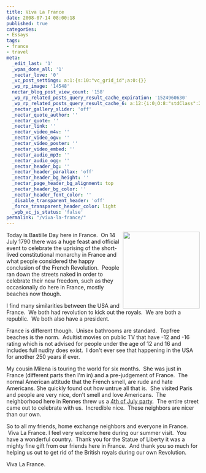 ```yaml
---
title: Viva La France
date: 2008-07-14 08:00:18
published: true
categories:
- Essays
tags:
- france
- travel
meta:
  _edit_last: '1'
  _wpas_done_all: '1'
  _nectar_love: '0'
  _vc_post_settings: a:1:{s:10:"vc_grid_id";a:0:{}}
  _wp_rp_image: '14548'
  nectar_blog_post_view_count: '158'
  _wp_rp_related_posts_query_result_cache_expiration: '1524960630'
  _wp_rp_related_posts_query_result_cache_6: a:12:{i:0;O:8:"stdClass":2:{s:7:"post_id";s:4:"4408";s:5:"score";s:16:"95.0148146465334";}i:1;O:8:"stdClass":2:{s:7:"post_id";s:3:"193";s:5:"score";s:17:"94.11084439903331";}i:2;O:8:"stdClass":2:{s:7:"post_id";s:4:"4410";s:5:"score";s:17:"91.29330996510339";}i:3;O:8:"stdClass":2:{s:7:"post_id";s:4:"4409";s:5:"score";s:17:"90.32571606234444";}i:4;O:8:"stdClass":2:{s:7:"post_id";s:4:"4407";s:5:"score";s:17:"90.32571606234444";}i:5;O:8:"stdClass":2:{s:7:"post_id";s:4:"4405";s:5:"score";s:17:"86.99735302756869";}i:6;O:8:"stdClass":2:{s:7:"post_id";s:4:"4404";s:5:"score";s:17:"86.99735302756869";}i:7;O:8:"stdClass":2:{s:7:"post_id";s:4:"4411";s:5:"score";s:16:"85.7592746107367";}i:8;O:8:"stdClass":2:{s:7:"post_id";s:4:"4417";s:5:"score";s:17:"48.76683248576096";}i:9;O:8:"stdClass":2:{s:7:"post_id";s:4:"4412";s:5:"score";s:18:"47.862862238260874";}i:10;O:8:"stdClass":2:{s:7:"post_id";s:4:"4437";s:5:"score";s:17:"46.99222609573401";}i:11;O:8:"stdClass":2:{s:7:"post_id";s:4:"4415";s:5:"score";s:17:"43.23279713139427";}}
  _nectar_gallery_slider: 'off'
  _nectar_quote_author: ''
  _nectar_quote: ''
  _nectar_link: ''
  _nectar_video_m4v: ''
  _nectar_video_ogv: ''
  _nectar_video_poster: ''
  _nectar_video_embed: ''
  _nectar_audio_mp3: ''
  _nectar_audio_ogg: ''
  _nectar_header_bg: ''
  _nectar_header_parallax: 'off'
  _nectar_header_bg_height: ''
  _nectar_page_header_bg_alignment: top
  _nectar_header_bg_color: ''
  _nectar_header_font_color: ''
  _disable_transparent_header: 'off'
  _force_transparent_header_color: light
  _wpb_vc_js_status: 'false'
permalink: "/viva-la-france/"
---
```

<img class="alignright" style="float: right;" src="{{ site.baseurl }}/posts/2008/07/Monet-montorgueil.JPG" alt="" width="200" />Today is Bastille Day here in France.  On 14 July 1790 there was a huge feast and official event to celebrate the uprising of the short-lived constitutional monarchy in France and what people considered the happy conclusion of the French Revolution.  People ran down the streets naked in order to celebrate their new freedom, such as they occasionally do here in France, mostly beaches now though.

I find many similarities between the USA and France.  We both had revolution to kick out the royals.  We are both a republic.  We both also have a president.

France is different though.  Unisex bathrooms are standard.  Topfree beaches is the norm.  Adultist movies on public TV that have -12 and -16 rating which is not advised for people under the age of 12 and 16 and includes full nudity does exist.  I don't ever see that happening in the USA for another 250 years if ever.

My cousin Milena is touring the world for six months.  She was just in France (different parts then I'm in) and a pre-judgement of France.  The normal American attitude that the French smell, are rude and hate Americans. She quickly found out how untrue all that is.  She visited Paris and people are very nice, don't smell and love Americans.  The neighborhood here in Rennes threw us a <a href="http://flickr.com/photos/eaglechris/sets/72157606028718089/">4th of July party</a>.  The entire street came out to celebrate with us.  Incredible nice.  These neighbors are nicer than our own.

So to all my friends, home exchange neighbors and everyone in France.  Viva La France. I feel very welcome here during our summer visit.  You have a wonderful country.  Thank you for the Statue of Liberty it was a mighty fine gift from our friends here in France.  And thank you so much for helping us out to get rid of the British royals during our own Revolution.

Viva La France.</p>
